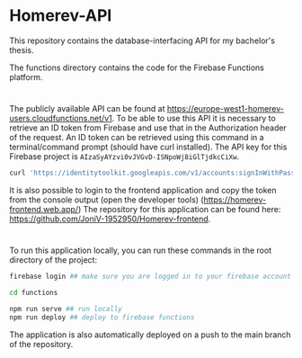 # Homerev-API
This repository contains the database-interfacing API for my bachelor's thesis.

The functions directory contains the code for the Firebase Functions platform.

#
The publicly available API can be found at https://europe-west1-homerev-users.cloudfunctions.net/v1. To be able to use this API it is necessary to retrieve an ID token from Firebase and use that in the Authorization header of the request. An ID token can be retrieved using this command in a terminal/command prompt (should have curl installed). The API key for this Firebase project is `AIzaSyAYzvi0vJVGvD-ISNpoWj8iGlTjdkcCiXw`.
```bash
curl 'https://identitytoolkit.googleapis.com/v1/accounts:signInWithPassword?key=[API-key here]' -H 'Content-Type: application/json' --data-binary '{"email":"[email here]","password":"[password here]","returnSecureToken":true}'
```
It is also possible to login to the frontend application and copy the token from the console output (open the developer tools) (https://homerev-frontend.web.app/) The repository for this application can be found here: https://github.com/JoniV-1952950/Homerev-frontend.

#
To run this application locally, you can run these commands in the root directory of the project:
```bash
firebase login ## make sure you are logged in to your firebase account

cd functions

npm run serve ## run locally
npm run deploy ## deploy to firebase functions 
```
The application is also automatically deployed on a push to the main branch of the repository.
